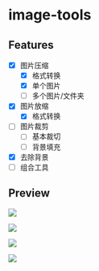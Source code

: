 # image-tools

## Features

- [x] 图片压缩
  - [x] 格式转换
  - [x] 单个图片
  - [ ] 多个图片/文件夹
- [x] 图片放缩
  - [x] 格式转换
- [ ] 图片裁剪
  - [ ] 基本裁切
  - [ ] 背景填充
- [x] 去除背景
- [ ] 组合工具

## Preview

![](https://www.gausszhou.top/static/data/github/image-tools/1.webp)

![](https://www.gausszhou.top/static/data/github/image-tools/2.webp)

![](https://www.gausszhou.top/static/data/github/image-tools/3.webp)

![](https://www.gausszhou.top/static/data/github/image-tools/4.webp)